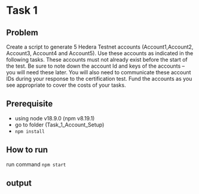 # Task 1

## Problem
Create a script to generate 5 Hedera Testnet accounts
(Account1,Account2, Account3, Account4 and Account5).
Use these accounts as indicated in the following tasks.
These accounts must not already exist before the start of the test.
Be sure to note down the account Id and keys of the accounts –
you will need these later. You will also need to communicate
these account IDs during your response to the certification test.
Fund the accounts as you see appropriate to cover the costs
of your tasks.

## Prerequisite
- using node v18.9.0 (npm v8.19.1)
- go to folder (Task_1_Account_Setup)
- `npm install`

## How to run
run command  `npm start`

## output